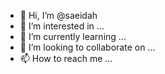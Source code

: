 - 👋 Hi, I’m @saeidah
- 👀 I’m interested in ...
- 🌱 I’m currently learning ...
- 💞️ I’m looking to collaborate on ...
- 📫 How to reach me ...

<!---
saeidah/saeidah is a ✨ special ✨ repository because its `README.md` (this file) appears on your GitHub profile.
You can click the Preview link to take a look at your changes.
--->
